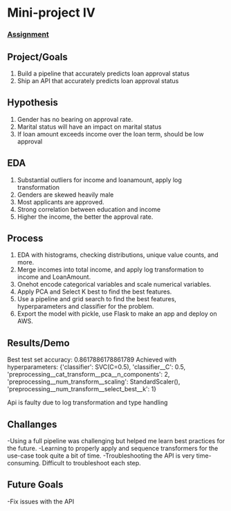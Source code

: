 # Mini-project IV

### [Assignment](assignment.md)

## Project/Goals
1. Build a pipeline that accurately predicts loan approval status
2. Ship an API that accurately predicts loan approval status

## Hypothesis
1. Gender has no bearing on approval rate.
2. Marital status will have an impact on marital status
3. If loan amount exceeds income over the loan term, should be low approval

## EDA 
1. Substantial outliers for income and loanamount, apply log transformation
2. Genders are skewed heavily male
3. Most applicants are approved.
4. Strong correlation between education and income
5. Higher the income, the better the approval rate.


## Process
1. EDA with histograms, checking distributions, unique value counts, and more.
2. Merge incomes into total income, and apply log transformation to income and LoanAmount.
3. Onehot encode categorical variables and scale numerical variables.
4. Apply PCA and Select K best to find the best features.
5. Use a pipeline and grid search to find the best features, hyperparameters and classifier for the problem.
6. Export the model with pickle, use Flask to make an app and deploy on AWS.

## Results/Demo
Best test set accuracy: 0.8617886178861789
Achieved with hyperparameters: {'classifier': SVC(C=0.5), 'classifier__C': 0.5, 'preprocessing__cat_transform__pca__n_components': 2, 'preprocessing__num_transform__scaling': StandardScaler(), 'preprocessing__num_transform__select_best__k': 1}

Api is faulty due to log transformation and type handling

## Challanges 
-Using a full pipeline was challenging but helped me learn best practices for the future.
-Learning to properly apply and sequence transformers for the use-case took quite a bit of time.
-Troubleshooting the API is very time-consuming. Difficult to troubleshoot each step.

## Future Goals
-Fix issues with the API